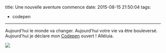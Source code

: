 title: Une nouvelle aventure commence
date: 2015-08-15 21:50:04
tags:
- codepen
---

Aujourd'hui le monde va changer. Aujourd'hui votre vie va être bouleversé. Aujourd'hui je déclare mon  [Codepen](http://codepen.io/karlito40/) ouvert !
Alléluia.


<img src="http://blog.codepen.io/wp-content/uploads/2012/06/Black-Small.png" >

